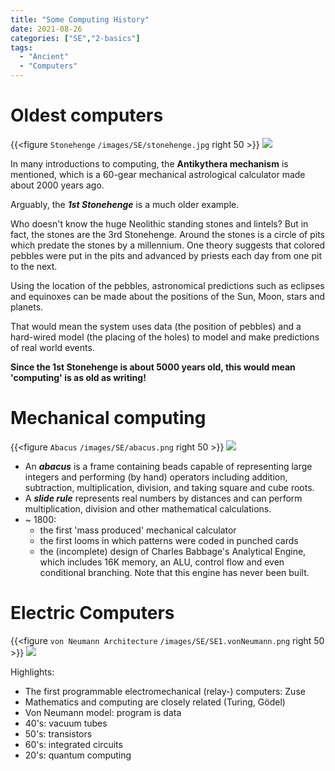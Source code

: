 ```yaml
---
title: "Some Computing History"
date: 2021-08-26
categories: ["SE","2-basics"]
tags:
  - "Ancient"
  - "Computers"
---
```

# Oldest computers

{{<figure `Stonehenge` `/images/SE/stonehenge.jpg` right 50 >}}
![](stonehenge.jpg)

In many introductions to computing, the **Antikythera mechanism** is mentioned, which is a 60-gear mechanical astrological calculator made about 2000 years ago.

Arguably, the ***1st Stonehenge*** is a much older example. 

Who doesn't know the huge Neolithic standing stones and lintels? But in fact, the stones are the 3rd Stonehenge. Around the stones is a circle of pits which predate the stones by a millennium. One theory suggests that colored pebbles were put in the pits and advanced by priests each day from one pit to the next.

Using the location of the pebbles, astronomical predictions such as eclipses and equinoxes can be made about the positions of the Sun, Moon, stars and planets.

That would mean the system uses data (the position of pebbles) and a hard-wired model (the placing of the holes) to model and make predictions of real world events.

**Since the 1st Stonehenge is about 5000 years old, this would mean 'computing' is as old as writing!**

# Mechanical computing
{{<figure `Abacus` `/images/SE/abacus.png` right 50 >}}
![](abacus.png)

* An ***abacus*** is a frame containing beads capable of representing large integers and performing (by hand) operators including addition, subtraction, multiplication, division, and taking square and cube roots.
* A ***slide rule*** represents real numbers by distances and can perform multiplication, division and other mathematical calculations.
* ~ 1800:
    * the first 'mass produced' mechanical calculator
    * the first looms in which patterns were coded in punched cards 
    * the (incomplete) design of Charles Babbage's Analytical Engine, which includes 16K memory, an ALU, control flow and even conditional branching. Note that this engine has never been built.

# Electric Computers

{{<figure `von Neumann Architecture` `/images/SE/SE1.vonNeumann.png` right 50 >}}
![](SE1.vonNeumann.png)

Highlights:

* The first programmable electromechanical (relay-) computers: Zuse
* Mathematics and computing are closely related (Turing, Gödel)
* Von Neumann model: program is data
* 40's: vacuum tubes
* 50's: transistors 
* 60's: integrated circuits
* 20's: quantum computing



